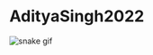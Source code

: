 # AdityaSingh2022

![snake gif](https://github.com/YOUR_USERNAME/YOUR_USERNAME/blob/output/github-contribution-grid-snake.gif)
